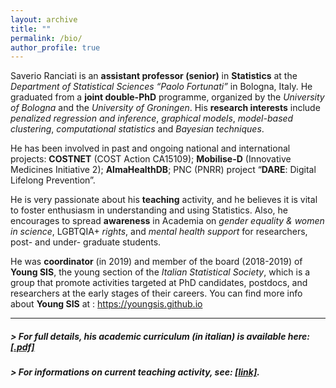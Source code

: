 ```yaml
---
layout: archive
title: ""
permalink: /bio/
author_profile: true
---
```


Saverio Ranciati is an **assistant professor (senior)** in **Statistics** at the *Department of Statistical Sciences “Paolo Fortunati”* in Bologna, Italy. He graduated from a **joint double-PhD** programme, organized by the *University of Bologna* and the *University of Groningen*.
His **research interests** include *penalized regression and inference*, *graphical models*, *model-based clustering*, *computational statistics* and *Bayesian techniques*.

He has been involved in past and ongoing national and international projects: **COSTNET** (COST Action CA15109); **Mobilise-D** (Innovative Medicines Initiative 2); **AlmaHealthDB**; PNC (PNRR) project “**DARE**: Digital Lifelong Prevention”.

He is very passionate about his **teaching** activity, and he believes it is vital to foster enthusiasm in understanding and using Statistics. Also, he encourages to spread **awareness** in Academia on *gender equality & women in science*, LGBTQIA+ *rights*, and *mental health support* for researchers, post- and under- graduate students.

He was **coordinator** (in 2019) and member of the board (2018-2019) of **Young SIS**, the young section of the *Italian Statistical Society*, which is a group that promote activities targeted at PhD candidates, postdocs, and researchers at the early stages of their careers.
You can find more info about **Young SIS** at : https://youngsis.github.io

---

##### > For full details, his academic curriculum (in italian) is available here: [**[.pdf]**](/files/ranciati_cv.pdf)

##### > For informations on current teaching activity, see: [**[link]**](https://www.unibo.it/sitoweb/saverio.ranciati2/teachings).
